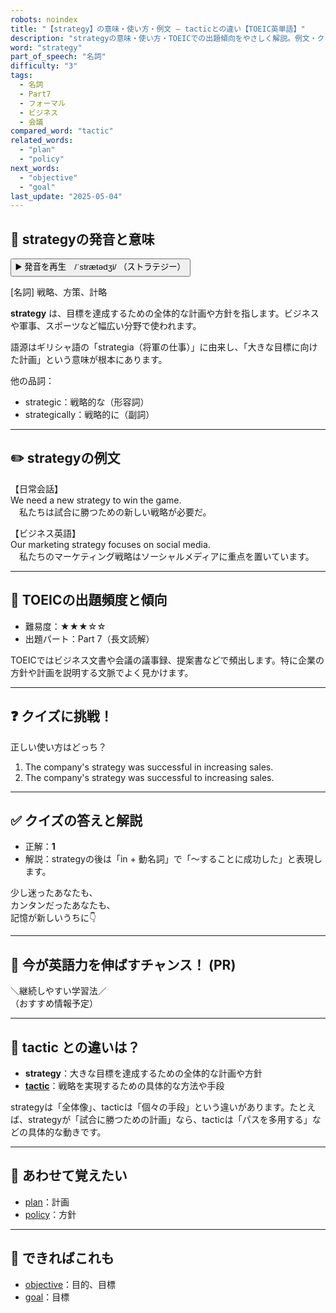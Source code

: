 ```yaml
---
robots: noindex
title: "【strategy】の意味・使い方・例文 ― tacticとの違い【TOEIC英単語】"
description: "strategyの意味・使い方・TOEICでの出題傾向をやさしく解説。例文・クイズ付きでtacticとの違いもわかりやすく学べます。"
word: "strategy"
part_of_speech: "名詞"
difficulty: "3"
tags:
  - 名詞
  - Part7
  - フォーマル
  - ビジネス
  - 会議
compared_word: "tactic"
related_words:
  - "plan"
  - "policy"
next_words:
  - "objective"
  - "goal"
last_update: "2025-05-04"
---
```


## 🔰 strategyの発音と意味

<button class="play-audio" onclick="playTTS('strategy')">
  <span class="play-audio-main">
    ▶️ 発音を再生　/ˈstrætədʒi/
  </span>
  <span class="play-audio-sub">
    （ストラテジー）
  </span>
</button>

[名詞] 戦略、方策、計略

**strategy** は、目標を達成するための全体的な計画や方針を指します。ビジネスや軍事、スポーツなど幅広い分野で使われます。

語源はギリシャ語の「strategia（将軍の仕事）」に由来し、「大きな目標に向けた計画」という意味が根本にあります。

他の品詞：  
- strategic：戦略的な（形容詞）
- strategically：戦略的に（副詞）

---

## ✏️ strategyの例文

【日常会話】  
We need a new strategy to win the game.  
　私たちは試合に勝つための新しい戦略が必要だ。

【ビジネス英語】  
Our marketing strategy focuses on social media.  
　私たちのマーケティング戦略はソーシャルメディアに重点を置いています。

---

## 🎯 TOEICの出題頻度と傾向

- 難易度：★★★☆☆
- 出題パート：Part 7（長文読解）

TOEICではビジネス文書や会議の議事録、提案書などで頻出します。特に企業の方針や計画を説明する文脈でよく見かけます。

---

## ❓ クイズに挑戦！

正しい使い方はどっち？

1. The company's strategy was successful in increasing sales.  
2. The company's strategy was successful to increasing sales.

---

## ✅ クイズの答えと解説

- 正解：**1**
- 解説：strategyの後は「in + 動名詞」で「～することに成功した」と表現します。

少し迷ったあなたも、  
カンタンだったあなたも、  
記憶が新しいうちに👇️

---

## 🚀 今が英語力を伸ばすチャンス！ (PR)

<div class="info-center">
＼継続しやすい学習法／<br>  
（おすすめ情報予定）
</div>

---

## 🤔  tactic との違いは？

- **strategy**：大きな目標を達成するための全体的な計画や方針
- **[tactic](/word/tactic/)**：戦略を実現するための具体的な方法や手段

strategyは「全体像」、tacticは「個々の手段」という違いがあります。たとえば、strategyが「試合に勝つための計画」なら、tacticは「パスを多用する」などの具体的な動きです。

---

## 🧩 あわせて覚えたい

- [plan](/word/plan/)：計画
- [policy](/word/policy/)：方針

---

## 📖 できればこれも

- [objective](/word/objective/)：目的、目標
- [goal](/word/goal/)：目標

<!-- cvid: aid45_bid09 -->
